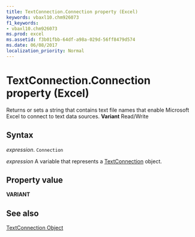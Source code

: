 ```yaml
---
title: TextConnection.Connection property (Excel)
keywords: vbaxl10.chm926073
f1_keywords:
- vbaxl10.chm926073
ms.prod: excel
ms.assetid: f3b01fbb-64df-a98a-029d-56ff8479d574
ms.date: 06/08/2017
localization_priority: Normal
---
```



# TextConnection.Connection property (Excel)

Returns or sets a string that contains text file names that enable Microsoft Excel to connect to text data sources.  **Variant** Read/Write


## Syntax

_expression_. `Connection`

_expression_ A variable that represents a [TextConnection](Excel.textconnection.md) object.


## Property value

 **VARIANT**


## See also



[TextConnection Object](Excel.textconnection.md)

